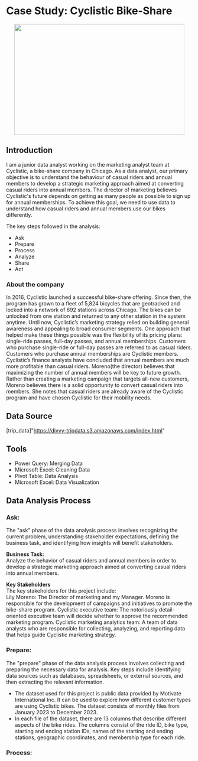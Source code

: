 # Case Study: Cyclistic Bike-Share

<p align="center">
  <img width="460" height="300" src="https://goodordering.com/cdn/shop/articles/Freddie-Grubb-Cycle-to-Work-Scheme-London.jpg?v=1614180230">
</p>

## Introduction
I am a junior data analyst working on the marketing analyst team at Cyclistic, a bike-share company in Chicago. As a data analyst, our primary objective is to understand the behaviour of casual riders and annual members to develop a strategic marketing approach aimed at converting casual riders into annual members. The director of marketing believes Cyclistic's future depends on getting as many people as possible to sign up for annual memberships. To achieve this goal, we need to use data to understand how casual riders and annual members use our bikes differently.

The key steps followed in the analysis:
- Ask
- Prepare
- Process
- Analyze
- Share
- Act

### About the company
In 2016, Cyclistic launched a successful bike-share offering. Since then, the program has grown to a fleet of 5,824 bicycles that are geotracked and locked into a network of 692 stations across Chicago. The bikes can be unlocked from one station and returned to any other station in the system anytime. Until now, Cyclistic’s marketing strategy relied on building general awareness and appealing to broad consumer segments. One approach that helped make these things possible was the flexibility of its pricing plans: single-ride passes, full-day passes, and annual memberships. Customers who purchase single-ride or full-day passes are referred to as casual riders. Customers who purchase annual memberships are Cyclistic members. Cyclistic’s finance analysts have concluded that annual members are much more profitable than casual riders. Moreno(the director) believes that maximizing the number of annual members will be key to future growth. Rather than creating a marketing campaign that targets all-new customers, Moreno believes there is a solid opportunity to convert casual riders into members. She notes that casual riders are already aware of the Cyclistic program and have chosen Cyclistic for their mobility needs. 

## Data Source
[trip_data]"https://divvy-tripdata.s3.amazonaws.com/index.html"

## Tools
- Power Query: Merging Data
- Microsoft Excel: Cleaning Data
- Pivot Table: Data Analysis
- Microsoft Excel: Data Visualization

## Data Analysis Process
### Ask:  
The "ask" phase of the data analysis process involves recognizing the current problem, understanding stakeholder expectations, defining the business task, and identifying how insights will benefit stakeholders.

**Business Task:**  
Analyze the behavior of casual riders and annual members in order to develop a strategic marketing approach aimed at converting casual riders into annual members.

**Key Stakeholders**  
The key stakeholders for this project include:  
Lily Moreno: The Director of marketing and my Manager. Moreno is responsible for the development of campaigns and initiatives to promote the bike-share program.
Cyclistic executive team: The notoriously detail-oriented executive team will decide whether to approve the recommended marketing program.
Cyclistic marketing analytics team: A team of data analysts who are responsible for collecting, analyzing, and reporting data that helps guide Cyclistic marketing strategy.

### Prepare:  
The "prepare" phase of the data analysis process involves collecting and preparing the necessary data for analysis. Key steps include identifying data sources such as databases, spreadsheets, or external sources, and then extracting the relevant information.  
- The dataset used for this project is public data provided by Motivate International Inc. It can be used to explore how different customer types are using Cyclistic bikes. The dataset consists of monthly files from January 2023 to December 2023.
- In each file of the dataset, there are 13 columns that describe different aspects of the bike rides. The columns consist of the ride ID, bike type, starting and ending station IDs, names of the starting and ending stations, geographic coordinates, and membership type for each ride.

### Process:









